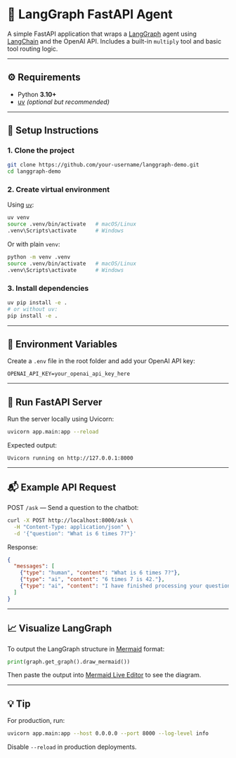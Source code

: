 # 🚀 LangGraph FastAPI Agent

A simple FastAPI application that wraps a [LangGraph](https://github.com/langchain-ai/langgraph) agent using [LangChain](https://github.com/langchain-ai/langchain) and the OpenAI API. Includes a built-in `multiply` tool and basic tool routing logic.

---

## ⚙️ Requirements

- Python **3.10+**
- [uv](https://github.com/astral-sh/uv) *(optional but recommended)*

---

## 🧪 Setup Instructions

### 1. Clone the project

```bash
git clone https://github.com/your-username/langgraph-demo.git
cd langgraph-demo
```

### 2. Create virtual environment

Using [`uv`](https://github.com/astral-sh/uv):

```bash
uv venv
source .venv/bin/activate   # macOS/Linux
.venv\Scripts\activate      # Windows
```

Or with plain `venv`:

```bash
python -m venv .venv
source .venv/bin/activate   # macOS/Linux
.venv\Scripts\activate      # Windows
```

### 3. Install dependencies

```bash
uv pip install -e .
# or without uv:
pip install -e .
```

---

## 🔐 Environment Variables

Create a `.env` file in the root folder and add your OpenAI API key:

```env
OPENAI_API_KEY=your_openai_api_key_here
```

---

## 🚦 Run FastAPI Server

Run the server locally using Uvicorn:

```bash
uvicorn app.main:app --reload
```

Expected output:

```text
Uvicorn running on http://127.0.0.1:8000
```

---

## 📬 Example API Request

POST `/ask` — Send a question to the chatbot:

```bash
curl -X POST http://localhost:8000/ask \
  -H "Content-Type: application/json" \
  -d '{"question": "What is 6 times 7?"}'
```

Response:

```json
{
  "messages": [
    {"type": "human", "content": "What is 6 times 7?"},
    {"type": "ai", "content": "6 times 7 is 42."},
    {"type": "ai", "content": "I have finished processing your question: 6 times 7 is 42."}
  ]
}
```

---

## 📈 Visualize LangGraph

To output the LangGraph structure in [Mermaid](https://mermaid.live) format:

```python
print(graph.get_graph().draw_mermaid())
```

Then paste the output into [Mermaid Live Editor](https://mermaid.live) to see the diagram.

---

## 💡 Tip

For production, run:

```bash
uvicorn app.main:app --host 0.0.0.0 --port 8000 --log-level info
```

Disable `--reload` in production deployments.
